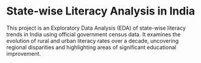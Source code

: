 # State-wise Literacy Analysis in India

This project is an Exploratory Data Analysis (EDA) of state-wise literacy trends in India using official government census data. It examines the evolution of rural and urban literacy rates over a decade, uncovering regional disparities and highlighting areas of significant educational improvement.
